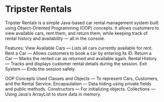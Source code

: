 # Tripster Rentals

Tripster Rentals is a simple Java-based car rental management system built using Object-Oriented Programming (OOP) concepts. It allows customers to view available cars, rent them, and return them, while keeping track of rental history and availability — all in the console.

Features:
View Available Cars — Lists all cars currently available for rent.
Rent a Car — Allows customers to book a car by entering its ID.
Return a Car — Marks the rented car as returned and available again.
Rental History — Tracks and displays customer rental details during the session.
Exit System — Ends the session safely.


OOP Concepts Used
Classes and Objects — To represent Cars, Customers, and the Rental Service.
Encapsulation — Data hiding using private fields and public methods.
Constructors — For initializing objects.
Collections — Using Java's ArrayList to store data in memory.
